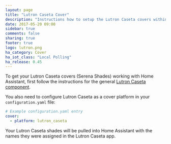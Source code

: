 ```yaml
---
layout: page
title: "Lutron Caseta Cover"
description: "Instructions how to setup the Lutron Caseta covers within Home Assistant."
date: 2017-05-20 09:00
sidebar: true
comments: false
sharing: true
footer: true
logo: lutron.png
ha_category: Cover
ha_iot_class: "Local Polling"
ha_release: 0.45
---
```


To get your Lutron Caseta covers (Serena Shades) working with Home Assistant, first follow the instructions for the general [Lutron Caseta component](/components/lutron_caseta/).

You also need to configure Lutron Caseta as a cover platform in your `configuration.yaml` file:

```yaml
# Example configuration.yaml entry
cover:
  - platform: lutron_caseta
```

Your Lutron Caseta shades will be pulled into Home Assistant with the names they were assigned in the Lutron Caseta app.
